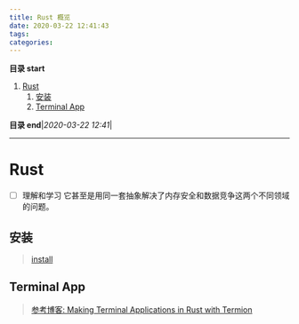 ```yaml
---
title: Rust 概览
date: 2020-03-22 12:41:43
tags: 
categories: 
---
```


**目录 start**
 
1. [Rust](#rust)
    1. [安装](#安装)
    1. [Terminal App](#terminal-app)

**目录 end**|_2020-03-22 12:41_|
****************************************
# Rust
- [ ] 理解和学习 它甚至是用同一套抽象解决了内存安全和数据竞争这两个不同领域的问题。

## 安装
> [install](https://www.rust-lang.org/zh-CN/tools/install)

## Terminal App
> [参考博客: Making Terminal Applications in Rust with Termion](http://ticki.github.io/blog/making-terminal-applications-in-rust-with-termion/)

